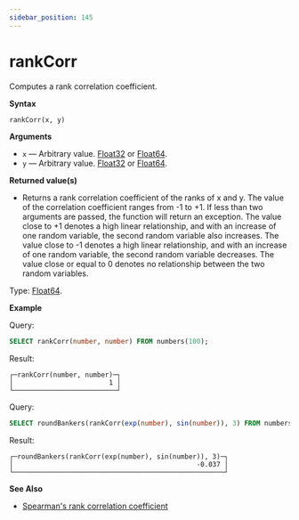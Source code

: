 ```yaml
---
sidebar_position: 145
---
```


# rankCorr

Computes a rank correlation coefficient.

**Syntax**

``` sql
rankCorr(x, y)
```

**Arguments**

-   `x` — Arbitrary value. [Float32](../../../sql-reference/data-types/float.md#float32-float64) or [Float64](../../../sql-reference/data-types/float.md#float32-float64).
-   `y` — Arbitrary value. [Float32](../../../sql-reference/data-types/float.md#float32-float64) or [Float64](../../../sql-reference/data-types/float.md#float32-float64).

**Returned value(s)**

-   Returns a rank correlation coefficient of the ranks of x and y. The value of the correlation coefficient ranges from -1 to +1. If less than two arguments are passed, the function will return an exception. The value close to +1 denotes a high linear relationship, and with an increase of one random variable, the second random variable also increases. The value close to -1 denotes a high linear relationship, and with an increase of one random variable, the second random variable decreases. The value close or equal to 0 denotes no relationship between the two random variables.

Type: [Float64](../../../sql-reference/data-types/float.md#float32-float64).

**Example**

Query:

``` sql
SELECT rankCorr(number, number) FROM numbers(100);
```

Result:

``` text
┌─rankCorr(number, number)─┐
│                        1 │
└──────────────────────────┘
```

Query:

``` sql
SELECT roundBankers(rankCorr(exp(number), sin(number)), 3) FROM numbers(100);
```

Result:

``` text
┌─roundBankers(rankCorr(exp(number), sin(number)), 3)─┐
│                                              -0.037 │
└─────────────────────────────────────────────────────┘
```
**See Also**

-   [Spearman's rank correlation coefficient](https://en.wikipedia.org/wiki/Spearman%27s_rank_correlation_coefficient)